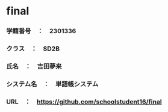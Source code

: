 # final
### 学籍番号　：　2301336
### クラス　：　SD2B
### 氏名　：　吉田夢来
### システム名　：　単語帳システム
### URL　：　https://github.com/schoolstudent16/final 